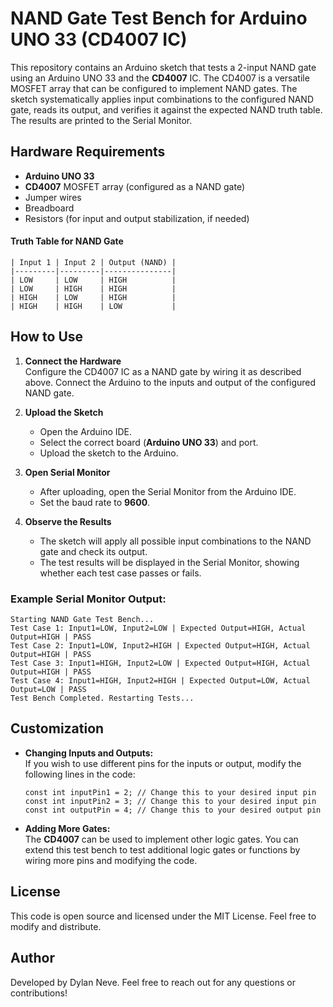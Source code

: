 # NAND Gate Test Bench for Arduino UNO 33 (CD4007 IC)

This repository contains an Arduino sketch that tests a 2-input NAND gate using an Arduino UNO 33 and the **CD4007** IC. The CD4007 is a versatile MOSFET array that can be configured to implement NAND gates. The sketch systematically applies input combinations to the configured NAND gate, reads its output, and verifies it against the expected NAND truth table. The results are printed to the Serial Monitor.

## Hardware Requirements

- **Arduino UNO 33**
- **CD4007** MOSFET array (configured as a NAND gate)
- Jumper wires
- Breadboard
- Resistors (for input and output stabilization, if needed)

#### Truth Table for NAND Gate

```
| Input 1 | Input 2 | Output (NAND) |
|---------|---------|---------------|
| LOW     | LOW     | HIGH          |
| LOW     | HIGH    | HIGH          |
| HIGH    | LOW     | HIGH          |
| HIGH    | HIGH    | LOW           |
```

## How to Use

1. **Connect the Hardware**  
   Configure the CD4007 IC as a NAND gate by wiring it as described above. Connect the Arduino to the inputs and output of the configured NAND gate.

2. **Upload the Sketch**  
   - Open the Arduino IDE.
   - Select the correct board (**Arduino UNO 33**) and port.
   - Upload the sketch to the Arduino.

3. **Open Serial Monitor**  
   - After uploading, open the Serial Monitor from the Arduino IDE.
   - Set the baud rate to **9600**.

4. **Observe the Results**  
   - The sketch will apply all possible input combinations to the NAND gate and check its output.
   - The test results will be displayed in the Serial Monitor, showing whether each test case passes or fails.

### Example Serial Monitor Output:

```
Starting NAND Gate Test Bench...
Test Case 1: Input1=LOW, Input2=LOW | Expected Output=HIGH, Actual Output=HIGH | PASS
Test Case 2: Input1=LOW, Input2=HIGH | Expected Output=HIGH, Actual Output=HIGH | PASS
Test Case 3: Input1=HIGH, Input2=LOW | Expected Output=HIGH, Actual Output=HIGH | PASS
Test Case 4: Input1=HIGH, Input2=HIGH | Expected Output=LOW, Actual Output=LOW | PASS
Test Bench Completed. Restarting Tests...
```

## Customization

- **Changing Inputs and Outputs:**  
  If you wish to use different pins for the inputs or output, modify the following lines in the code:

  ```
  const int inputPin1 = 2; // Change this to your desired input pin
  const int inputPin2 = 3; // Change this to your desired input pin
  const int outputPin = 4; // Change this to your desired output pin
  ```

- **Adding More Gates:**  
  The **CD4007** can be used to implement other logic gates. You can extend this test bench to test additional logic gates or functions by wiring more pins and modifying the code.

## License

This code is open source and licensed under the MIT License. Feel free to modify and distribute.

## Author

Developed by Dylan Neve. Feel free to reach out for any questions or contributions!
